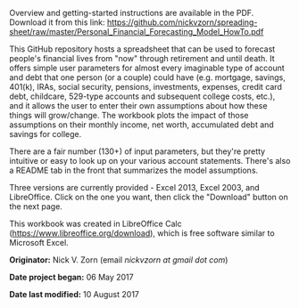 ﻿Overview and getting-started instructions are available in the PDF. Download it from this link: https://github.com/nickvzorn/spreading-sheet/raw/master/Personal_Financial_Forecasting_Model_HowTo.pdf

This GitHub repository hosts a spreadsheet that can be used to forecast people's financial lives from "now" through retirement and until death. It offers simple user parameters for almost every imaginable type of account and debt that one person (or a couple) could have (e.g. mortgage, savings, 401(k), IRAs, social security, pensions, investments, expenses, credit card debt, childcare, 529-type accounts and subsequent college costs, etc.), and it allows the user to enter their own assumptions about how these things will grow/change. The workbook plots the impact of those assumptions on their monthly income, net worth, accumulated debt and savings for college.

There are a fair number (130+) of input parameters, but they're pretty intuitive or easy to look up on your various account statements. There's also a README tab in the front that summarizes the model assumptions.

Three versions are currently provided - Excel 2013, Excel 2003, and LibreOffice. Click on the one you want, then click the "Download" button on the next page.

This workbook was created in LibreOffice Calc (https://www.libreoffice.org/download), which is free software similar to Microsoft Excel.

**Originator:** Nick V. Zorn (email *nickvzorn at gmail dot com*)

**Date project began:** 06 May 2017

**Date last modified:** 10 August 2017
